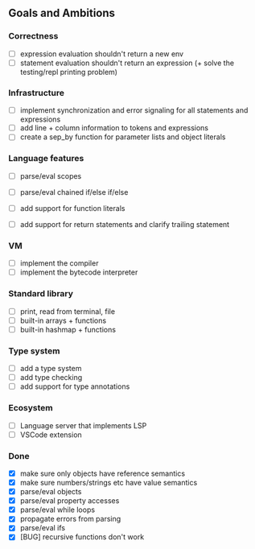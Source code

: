 ## Goals and Ambitions

### Correctness
- [ ] expression evaluation shouldn't return a new env
- [ ] statement evaluation shouldn't return an expression (+ solve the testing/repl printing problem)

### Infrastructure
- [ ] implement synchronization and error signaling for all statements and expressions
- [ ] add line + column information to tokens and expressions
- [ ] create a sep_by function for parameter lists and object literals

### Language features
- [ ] parse/eval scopes
- [ ] parse/eval chained if/else if/else

- [ ] add support for function literals
- [ ] add support for return statements and clarify trailing statement

### VM
- [ ] implement the compiler
- [ ] implement the bytecode interpreter

### Standard library
- [ ] print, read from terminal, file
- [ ] built-in arrays + functions
- [ ] built-in hashmap + functions

### Type system
- [ ] add a type system
- [ ] add type checking
- [ ] add support for type annotations

### Ecosystem
- [ ] Language server that implements LSP
- [ ] VSCode extension

### Done
- [x] make sure only objects have reference semantics
- [x] make sure numbers/strings etc have value semantics
- [x] parse/eval objects
- [x] parse/eval property accesses
- [x] parse/eval while loops
- [x] propagate errors from parsing
- [x] parse/eval ifs
- [x] [BUG] recursive functions don't work